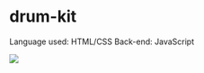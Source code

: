 # drum-kit
Language used: HTML/CSS
Back-end: JavaScript

<div>
    <a href="https://www.loom.com/share/ee628cbaf8a148a18d2be5ff5912ed82">
    </a>
    <a href="https://www.loom.com/share/ee628cbaf8a148a18d2be5ff5912ed82">
      <img style="max-width:300px;" src="https://cdn.loom.com/sessions/thumbnails/ee628cbaf8a148a18d2be5ff5912ed82-with-play.gif">
    </a>
  </div>
